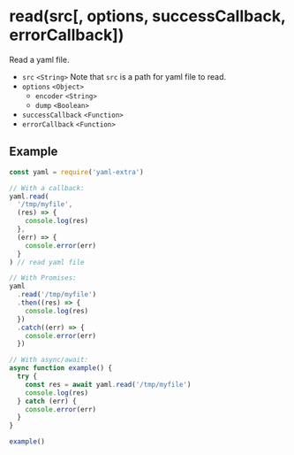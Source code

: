 # read(src[, options, successCallback, errorCallback])

Read a yaml file.

- `src` `<String>` Note that `src` is a path for yaml file to read.
- `options` `<Object>`
  - `encoder` `<String>`
  - `dump` `<Boolean>`
- `successCallback` `<Function>`
- `errorCallback` `<Function>`

## Example

```js
const yaml = require('yaml-extra')

// With a callback:
yaml.read(
  '/tmp/myfile',
  (res) => {
    console.log(res)
  },
  (err) => {
    console.error(err)
  }
) // read yaml file

// With Promises:
yaml
  .read('/tmp/myfile')
  .then((res) => {
    console.log(res)
  })
  .catch((err) => {
    console.error(err)
  })

// With async/await:
async function example() {
  try {
    const res = await yaml.read('/tmp/myfile')
    console.log(res)
  } catch (err) {
    console.error(err)
  }
}

example()
```
